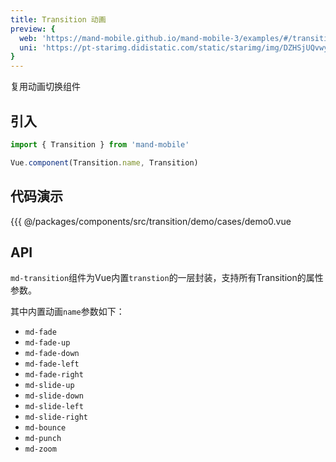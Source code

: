 ```yaml
---
title: Transition 动画
preview: {
  web: 'https://mand-mobile.github.io/mand-mobile-3/examples/#/transition',
  uni: 'https://pt-starimg.didistatic.com/static/starimg/img/DZHSjUQvwy1628598956592.png'
}
---
```


复用动画切换组件

## 引入

```javascript
import { Transition } from 'mand-mobile'

Vue.component(Transition.name, Transition)
```

## 代码演示
<!-- DEMO -->
<MDDemoWrapper>
<!-- left wrapper -->
{{{ @/packages/components/src/transition/demo/cases/demo0.vue
</MDDemoWrapper>

## API
`md-transition`组件为Vue内置`transtion`的一层封装，支持所有Transition的属性参数。

其中内置动画`name`参数如下：

- `md-fade`
- `md-fade-up`
- `md-fade-down`
- `md-fade-left`
- `md-fade-right`
- `md-slide-up`
- `md-slide-down`
- `md-slide-left`
- `md-slide-right`
- `md-bounce`
- `md-punch`
- `md-zoom`

